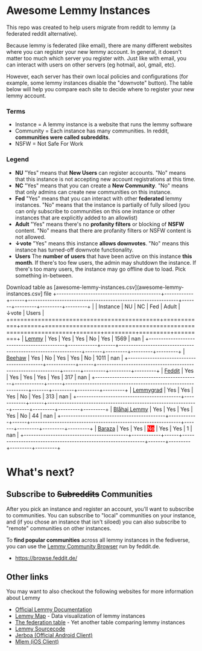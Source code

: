 
# Awesome Lemmy Instances

This repo was created to help users migrate from reddit to lemmy (a federated reddit alternative).

Because lemmy is federated (like email), there are many different websites where you can register your new lemmy account. In general, it doesn't matter too much which server you register with. Just like with email, you can interact with users on other servers (eg hotmail, aol, gmail, etc).

However, each server has their own local policies and configurations (for example, some lemmy instances disable the "downvote" button). The table below will help you compare each site to decide where to register your new lemmy account.

### Terms

 * Instance = A lemmy instance is a website that runs the lemmy software
 * Community = Each instance has many communities. In reddit, **communities were called subreddits**.
 * NSFW = Not Safe For Work

### Legend

 * **NU** "Yes" means that **New Users** can register accounts. "No" means that this instance is not accepting new account registrations at this time.
 * **NC** "Yes" means that you can create a **New Community**. "No" means that only admins can create new communities on this instance.
 * **Fed** "Yes" means that you can interact with other **federated** lemmy instances. "No" means that the instance is partially of fully siloed (you can only subscribe to communities on this one instance or other instances that are explicitly added to an allowlist)
 * **Adult** "Yes" means there's no **profanity filters** or blocking of **NSFW** content. "No" means that there are profanity filters or NSFW content is not allowed.
 * **↓vote** "Yes" means this instance **allows downvotes**. "No" means this instance has turned-off downvote functionality.
 * **Users** The **number of users** that have been active on this instance **this month**. If there's too few users, the admin may shutdown the instance. If there's too many users, the instance may go offline due to load. Pick something in-between.

Download table as [awesome-lemmy-instances.csv](awesome-lemmy-instances.csv] file
+-------------------------------------------+------------+------+--------------------------------------------------------------+-------+---------+---------+---------+
|                                           | Instance   | NU   | NC                                                           | Fed   | Adult   |   ↓vote |   Users |
+===========================================+============+======+==============================================================+=======+=========+=========+=========+
| [Lemmy](https://lemmy.ml)                 | Yes        | Yes  | Yes                                                          | No    | Yes     |    1569 |     nan |
+-------------------------------------------+------------+------+--------------------------------------------------------------+-------+---------+---------+---------+
| [Beehaw](https://beehaw.org)              | Yes        | No   | Yes                                                          | Yes   | No      |    1011 |     nan |
+-------------------------------------------+------------+------+--------------------------------------------------------------+-------+---------+---------+---------+
| [Feddit](https://feddit.de)               | Yes        | Yes  | Yes                                                          | Yes   | Yes     |     317 |     nan |
+-------------------------------------------+------------+------+--------------------------------------------------------------+-------+---------+---------+---------+
| [Lemmygrad](https://lemmygrad.ml)         | Yes        | Yes  | Yes                                                          | No    | Yes     |     313 |     nan |
+-------------------------------------------+------------+------+--------------------------------------------------------------+-------+---------+---------+---------+
| [Blåhaj Lemmy](https://lemmy.blahaj.zone) | Yes        | Yes  | Yes                                                          | Yes   | No      |      44 |     nan |
+-------------------------------------------+------------+------+--------------------------------------------------------------+-------+---------+---------+---------+
| [Baraza](https://baraza.africa)           | Yes        | Yes  | <span style="background-color: red; color: white;">No</span> | Yes   | Yes     |       1 |     nan |
+-------------------------------------------+------------+------+--------------------------------------------------------------+-------+---------+---------+---------+
# What's next?

## Subscribe to ~~Subreddits~~ Communities

After you pick an instance and register an account, you'll want to subscribe to communities. You can subscribe to "local" communities on your instance, and (if you chose an instance that isn't siloed) you can also subscribe to "remote" communities on other instances.

To **find popular communities** across all lemmy instances in the fediverse, you can use the [Lemmy Community Browser](https://browse.feddit.de/) run by feddit.de.

 * https://browse.feddit.de/

## Other links

You may want to also checkout the following websites for more information about Lemmy

 * [Official Lemmy Documentation](https://join-lemmy.org/docs/en/index.html)
 * [Lemmy Map](https://lemmymap.feddit.de) - Data visualization of lemmy instances
 * [The federation table](https://https://the-federation.info/platform/73) - Yet another table comparing lemmy instances
 * [Lemmy Sourcecode](https://github.com/LemmyNet/lemmy)
 * [Jerboa (Official Android Client)](https://f-droid.org/packages/com.jerboa/)
 * [Mlem (iOS Client)](https://testflight.apple.com/join/xQfmkJhc)

